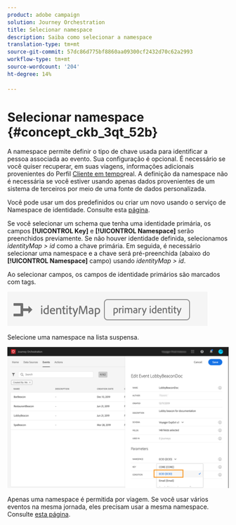 ```yaml
---
product: adobe campaign
solution: Journey Orchestration
title: Selecionar namespace
description: Saiba como selecionar a namespace
translation-type: tm+mt
source-git-commit: 57dc86d775bf8860aa09300cf2432d70c62a2993
workflow-type: tm+mt
source-wordcount: '204'
ht-degree: 14%

---
```



# Selecionar namespace {#concept_ckb_3qt_52b}

A namespace permite definir o tipo de chave usada para identificar a pessoa associada ao evento. Sua configuração é opcional. É necessário se você quiser recuperar, em suas viagens, informações adicionais provenientes do Perfil [Cliente em tempo](https://docs.adobe.com/content/help/pt-BR/experience-platform/profile/home.html)real. A definição da namespace não é necessária se você estiver usando apenas dados provenientes de um sistema de terceiros por meio de uma fonte de dados personalizada.

Você pode usar um dos predefinidos ou criar um novo usando o serviço de Namespace de identidade. Consulte esta [página](https://docs.adobe.com/content/help/pt-BR/experience-platform/identity/home.html).

Se você selecionar um schema que tenha uma identidade primária, os campos **[!UICONTROL Key]** e **[!UICONTROL Namespace]** serão preenchidos previamente. Se não houver identidade definida, selecionamos _identityMap > id_ como a chave primária. Em seguida, é necessário selecionar uma namespace e a chave será pré-preenchida (abaixo do **[!UICONTROL Namespace]** campo) usando _identityMap > id_.

Ao selecionar campos, os campos de identidade primários são marcados com tags.

![](../assets/primary-identity.png)


Selecione uma namespace na lista suspensa.

![](../assets/journey17.png)

Apenas uma namespace é permitida por viagem. Se você usar vários eventos na mesma jornada, eles precisam usar a mesma namespace. Consulte [esta página](../building-journeys/journey.md).

